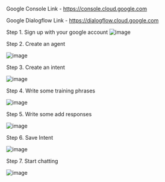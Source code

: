 Google Console Link - https://console.cloud.google.com

Google Dialogflow Link - https://dialogflow.cloud.google.com

Step 1. Sign up with your google account
![image](https://user-images.githubusercontent.com/60811564/213868902-90193b79-3c7b-4f6a-87bd-81f37d216349.png)

Step 2. Create an agent

![image](https://user-images.githubusercontent.com/60811564/213868911-bc3549e9-9bbe-4c53-90fc-54575742892e.png)

Step 3. Create an intent

![image](https://user-images.githubusercontent.com/60811564/213869066-ebceea62-cf84-4e75-b209-1b78effbe1df.png)

Step 4. Write some training phrases

![image](https://user-images.githubusercontent.com/60811564/213868930-300adc2a-7f47-4911-8f96-b9a7829d22ff.png)

Step 5. Write some add responses

![image](https://user-images.githubusercontent.com/60811564/213868960-595ea936-f252-41c4-93bf-3e72d05ca3eb.png)

Step 6. Save Intent

![image](https://user-images.githubusercontent.com/60811564/213868971-27778ba2-0185-4808-a521-6495c783ae51.png)

Step 7. Start chatting

![image](https://user-images.githubusercontent.com/60811564/213869143-09fe08aa-4e7f-4c1e-9e6a-1f48ea51de42.png)

